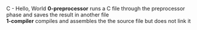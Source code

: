 C - Hello, World
**0-preprocessor** runs a C file through the preprocessor phase and saves the result in another file  
**1-compiler** compiles and assembles the the source file but does not link it  
